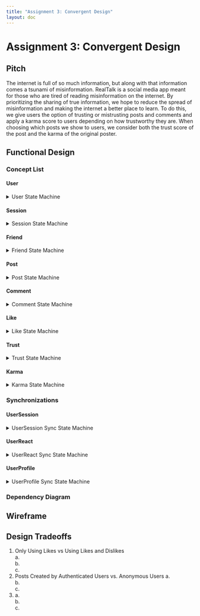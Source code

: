 ```yaml
---
title: "Assignment 3: Convergent Design"
layout: doc
---
```


# Assignment 3: Convergent Design

## Pitch
The internet is full of so much information, but along with that information comes a tsunami of misinformation. RealTalk is a social media app meant for those who are tired of reading misinformation on the internet. By prioritizing the sharing of true information, we hope to reduce the spread of misinformation and making the internet a better place to learn. To do this, we give users the option of trusting or mistrusting posts and comments and apply a karma score to users depending on how trustworthy they are. When choosing which posts we show to users, we consider both the trust score of the post and the karma of the original poster. 

## Functional Design

### Concept List

#### User
<details>
<summary>User State Machine</summary>  

>**concept** User
>
>**purpose** authenticate a partipicant of RealTalk
>
>**state**
>>registered: set User  
>>username, password: registered -> one String
>
>**actions**
>>register(n, p: String, out u: User)
>>>u not in registered  
>>>registered += u  
>>>u.username := n  
>>>u.passowrd := p  
>
>>authenticate(n, p: String, out u: User)
>>>u in registered  
>>>u.username = n and u.password = p  
>
>**operational principle**
>>after register(n, p, u), u in registered and u.username = n and u.password = p
</details>

#### Session
<details>
<summary>Session State Machine</summary>

>**concept** Session \[User]
>
>**purpose** authenticate users for an extended period of time
>
>**state**
>>active: set Session  
>>curUser: active -> one User
>
>**actions**
>>start(u: User, out s: Session)
>>>s not in active  
>>>active += s  
>>>s.curUser = u
>
>>end(s: Session)
>>>s in active  
>>>active -= s
>
>>getUser(s: Session, out u: User)
>>>s in active  
>>>u := s.curUser
>
>**operational principle**
>>after start(u, s) until end(s, u), getUser(s, u') results in u = u'
</details>

#### Friend
<details>
<summary>Friend State Machine</summary>  

>**concept** Friend \[User]
>
>**purpose** increase connections between others
>
>**state**
>>friends: User -> set User
>
>**actions**
>>friend(u1, u2: User)
>>>u1.friends += u2  
>>>u2.friends += u1  
>
>>unfriend(u1, u2: User)
>>>when u2 in u1.friends  
>>>u1.friends -= u2  
>>>when u1 in u2.friends  
>>>u2.friends -= u1  
>
>>areFriends(u1, u2: User, out b: Boolean)
>>>when u2 in u1.friends or u1 in u2.friends
>>>b := True
>>>otherwise
>>>b := False
>
>**operational principle**
>>after friend(u1, u2) until unfriend(u1, u2), u2 in u1.friends and u1 in u2.friends 
</details>

#### Post
<details>
<summary>Post State Machine</summary>  

>**concept** post \[User, Post, Content]
>
>**purpose** share content with others
>
>**state**
>>posts: User -> set Post  
>>content: Post -> Content
>
>**actions**
>>post(u: User, p: Post, c: Content)
>>>p.content := c  
>>>u.posts += p  
>  
>>unpost(u: User, p: Post)
>>>when p in u.posts
>>>u.posts -= p  
>>>forget content of p  
>
>**operational principle**
>>after post(u, p, c) until unpost(u, p), p in u.posts
</details>

#### Comment
<details>
<summary>Comment State Machine</summary>  

>**concept** Comment \[Target, User, Content]
>
>**purpose** react to other content
>
>**state**
>>comments: Target -> set Content
>>author: Content -> one User
>
>**actions**
>>comment(t: Target, u: User, c: Content)  
>>>t.comments += c  
>>>store u as author c is from  
>  
>>uncomment(t: Target, u: User, c: Content)  
>>>when the author of c is u  
>>>t.comments -= c  
>>>forget author of c  
>
>**operational principle**
>>after comment(t, u, c) until uncomment(u, c), c in t.comments and u is author of c
</details>

#### Like
<details>
<summary>Like State Machine</summary>  

>**concept** Like \[Target, User]
>
>**purpose** show approval or disapproval of information
>
>**state**
>>likes, dislikes: Target -> set User  
>
>**actions**
>>like(t: Target, u: User)  
>>>t.likes += u  
>  
>>dislike(t: Target, u: User)  
>>>t.dislikes += u  
>  
>>neutralize(t: Target, u: User)
>>>when u in t.likes  
>>>t.likes -= u  
>>>when u in t.dislikes  
>>>t.dislikes -= u  
>
>**operational principle**
>>after like(t, u) until dislike(t, u) or neutralize(t, u), u in t.likes  
>>after dislike(t, u) until like(t, u) or neutralize(t, u), u in t.dislikes
</details>

#### Trust
<details>
<summary>Trust State Machine</summary>  

>**concept** Trust \[Target, User]
>
>**purpose** show agreement or disagreement with the truthfulness of information
>
>**state**
>>trusts, mistrusts: Target -> set User  
>
>**actions**
>>trust(t: Target, u: User)  
>>>t.trusts += u  
>  
>>mistrust(t: Target, u: User)  
>>>t.mistrusts += u  
>  
>>neutralize(t: Target, u: User)
>>>when u in t.trusts  
>>>t.trusts -= u  
>>>when u in t.mistrusts  
>>>t.mistrusts -= u  
>
>**operational principle**
>>after trust(t, u) until mistrust(t, u) or neutralize(t, u), u in t.trusts  
>>after mistrust(t, u) until trust(t, u) or neutralize(t, u), u in t.mistrusts
</details>

#### Karma
<details>
<summary>Karma State Machine</summary>  

>**concept** Karma \[User]
>
>**purpose** show how truthful a user is
>
>**state**
>>karma: User -> one Integer
>
>**actions**
>>increase(u: User)
>>>when u in karma  
>>>u.karma := u.karma + 1  
>>>when u not in karma  
>>>u.karma := 1  
>
>>decrease(u: User)
>>>when u in karma  
>>>u.karma := u.karma - 1  
>>>when u not in karma  
>>>u.karma := -1  
>
>**operational principle**
>>after increase(u) until increase(u) or decrease(u), u.karma is 1 more than before  
>>after decrease(u) until increase(u) or decrease(u), u.karma is 1 less than before
</details>

### Synchronizations

#### UserSession
<details>
<summary>UserSession Sync State Machine</summary>  

>**concept** UserSession
>>include User  
>>include Session \[User.User]
>
>>sync register(username, password: String, out user: User)
>>>User.register(username, password, user)
>
>>sync login(username, password: String, out user: User, out s: Session)
>>>when User.authenticate(username, password, user)  
>>>Session.start(user, s)
>
>>sync authenticate(s: Session, u: User)
>>>Session.getUser(s, u)
>
>>sync logout(s: Session)
>>>Session.end(s)
</details>

#### UserReact
<details>
<summary>UserReact Sync State Machine</summary>  

>**concept** UserReact
>>include User  
>>include Target  
>>include Content  
>>include Comment \[Target.Target, User.User, Content.Content]  
>>include Like \[Target.Target, User.User]  
>>include Trust \[Target.Target, User.User]  
>
>>sync comment(u: User, t: Target, c: Content)
>>>Comment.comment(t, u, c)
>
>>sync uncomment(u: User, t: Target, c: Content)
>>>Comment.uncomment(t, u, c)
>
>>sync like(u: User, t: Target)
>>>Like.neutralize(t, u)  
>>>Like.like(t, u)
>
>>sync dislike(u: User, t: Target)
>>>Like.neutralize(t, u)  
>>>Like.dislike(t, u)
>
>>sync neutralLike(u: User, t: Target)
>>>Like.neutralize(t, u)
>
>>sync trust(u: User, t: Target)
>>>Trust.neutralize(t, u)  
>>>Trust.trust(t, u)
>
>>sync mistrust(u: User, t: Target)
>>>Trust.neutralize(t, u)
>>>Trust.mistrust(t, u)
>
>>sync neutralTrust(u: User, t: Target)
>>>Trust.neutralize(t, u)
</details>

#### UserProfile
<details>
<summary>UserProfile Sync State Machine</summary>  

>**concept** UserProfile
>include User  
>include Friend \[User.User]  
>include Karma \[User.User]  
>
>>sync friend(u1, u2: User)
>>>Friend.friend(u1, u2)
>
>>sync unfriend(u1, u2: User)
>>>Friend.unfriend(u1, u2)
>
>>sync areFriends(u1, u2: User, out b: Boolean)
>>>b := Friend.areFriends(u1, u2)
</details>

### Dependency Diagram

## Wireframe

## Design Tradeoffs

1. Only Using Likes vs Using Likes and Dislikes  
    a.  
    b.  
    c.  
2.  Posts Created by Authenticated Users vs. Anonymous Users
    a.  
    b.  
    c.  
3.  
    a.  
    b.  
    c.  
